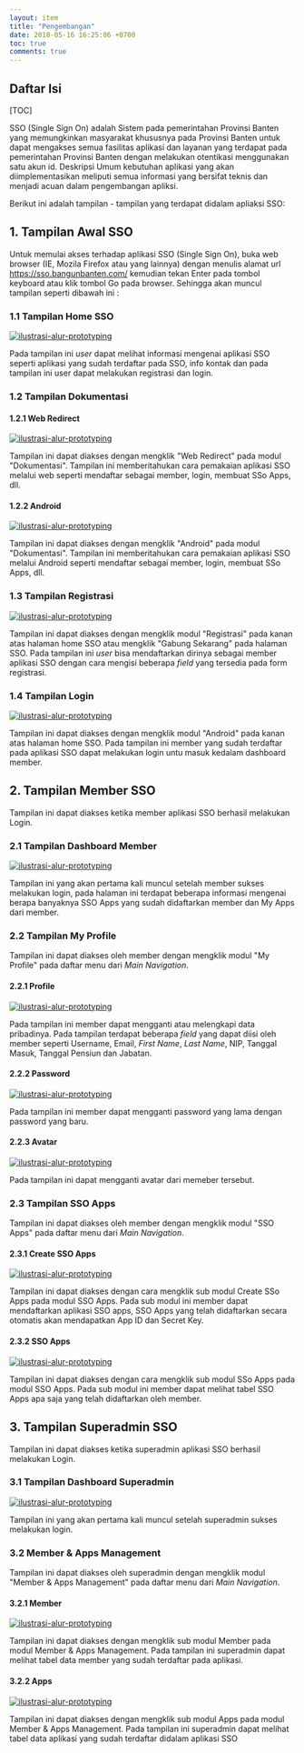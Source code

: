 ```yaml
---
layout: item
title: "Pengembangan"
date: 2018-05-16 16:25:06 +0700
toc: true
comments: true
---
```


## Daftar Isi

[TOC]

SSO (Single Sign On) adalah Sistem pada pemerintahan Provinsi Banten yang memungkinkan masyarakat khususnya pada Provinsi Banten untuk dapat mengakses semua fasilitas aplikasi dan layanan yang terdapat pada pemerintahan Provinsi Banten dengan melakukan otentikasi menggunakan satu akun id. Deskripsi Umum kebutuhan aplikasi yang akan diimplementasikan meliputi semua informasi yang bersifat teknis dan menjadi acuan dalam pengembangan apliksi.

Berikut ini adalah tampilan - tampilan yang terdapat didalam apliaksi SSO:

## 1. Tampilan Awal SSO

Untuk memulai akses terhadap aplikasi SSO (Single Sign On), buka web browser (IE, Mozila Firefox atau yang lainnya) dengan menulis alamat url https://sso.bangunbanten.com/ kemudian tekan Enter pada tombol keyboard atau klik tombol Go pada browser. Sehingga akan muncul tampilan seperti dibawah ini :

### 1.1 Tampilan Home SSO

[![ilustrasi-alur-prototyping](../images/sso/pengembangan/20180724_awal_home.png)](../images/sso/pengembangan/20180724_awal_home.png)

Pada tampilan ini *user* dapat melihat informasi mengenai aplikasi SSO seperti aplikasi yang sudah terdaftar pada SSO, info kontak dan pada tampilan ini user dapat melakukan registrasi dan login.

### 1.2 Tampilan Dokumentasi

#### 1.2.1 Web Redirect

[![ilustrasi-alur-prototyping](../images/sso/pengembangan/20180724_awal_dokumentasi_web-redirect.png)](../images/sso/pengembangan/20180724_awal_dokumentasi_web-redirect.png)

Tampilan ini dapat diakses dengan mengklik "Web Redirect" pada modul "Dokumentasi". Tampilan ini memberitahukan cara pemakaian aplikasi SSO melalui web seperti mendaftar sebagai member, login, membuat SSo Apps, dll.


#### 1.2.2 Android

[![ilustrasi-alur-prototyping](../images/sso/pengembangan/20180724_awal_dokumentasi_android.png)](../images/sso/pengembangan/20180724_awal_dokumentasi_android.png)

Tampilan ini dapat diakses dengan mengklik "Android" pada modul "Dokumentasi". Tampilan ini memberitahukan cara pemakaian aplikasi SSO melalui Android seperti mendaftar sebagai member, login, membuat SSo Apps, dll.

### 1.3 Tampilan Registrasi

[![ilustrasi-alur-prototyping](../images/sso/pengembangan/20180724_awal_registrasi.png)](../images/sso/pengembangan/20180724_awal_registrasi.png)

Tampilan ini dapat diakses dengan mengklik modul "Registrasi" pada kanan atas halaman home SSO atau mengklik "Gabung Sekarang" pada halaman SSO. Pada tampilan ini *user* bisa mendaftarkan dirinya sebagai member aplikasi SSO dengan cara mengisi beberapa *field* yang tersedia pada form registrasi.

### 1.4 Tampilan Login

[![ilustrasi-alur-prototyping](../images/sso/pengembangan/20180724_awal_login.png)](../images/sso/pengembangan/20180724_awal_login.png)

Tampilan ini dapat diakses dengan mengklik modul "Android" pada kanan atas halaman home SSO. Pada tampilan ini member yang sudah terdaftar pada aplikasi SSO dapat melakukan login untu masuk kedalam dashboard member.

## 2. Tampilan Member SSO

Tampilan ini dapat diakses ketika member aplikasi SSO berhasil melakukan Login.

### 2.1 Tampilan Dashboard Member

[![ilustrasi-alur-prototyping](../images/sso/pengembangan/20180724_member_dashboard.png)](../images/sso/pengembangan/20180724_member_dashboard.png)

Tampilan ini yang akan pertama kali muncul setelah member sukses melakukan login, pada halaman ini terdapat beberapa informasi mengenai berapa banyaknya SSO Apps yang sudah didaftarkan member dan My Apps dari member.

### 2.2 Tampilan My Profile

Tampilan ini dapat diakses oleh member dengan mengklik modul "My Profile" pada daftar menu dari *Main Navigation*.

#### 2.2.1 Profile

[![ilustrasi-alur-prototyping](../images/sso/pengembangan/20180724_member_my-profile_profile.png)](../images/sso/pengembangan/20180724_member_my-profile_profile.png)

Pada tampilan ini member dapat mengganti atau melengkapi data pribadinya. Pada tampilan terdapat beberapa *field* yang dapat diisi oleh member seperti Username, Email, *First Name*, *Last Name*, NIP, Tanggal Masuk, Tanggal Pensiun dan Jabatan.

#### 2.2.2 Password

[![ilustrasi-alur-prototyping](../images/sso/pengembangan/20180724_member_my-profile_password.png)](../images/sso/pengembangan/20180724_member_my-profile_password.png)

Pada tampilan ini member dapat mengganti password yang lama dengan password yang baru.

#### 2.2.3 Avatar

[![ilustrasi-alur-prototyping](../images/sso/pengembangan/20180724_member_my-profile_avatar.png)](../images/sso/pengembangan/20180724_member_my-profile_avatar.png)

Pada tampilan ini dapat mengganti avatar dari memeber tersebut.

### 2.3 Tampilan SSO Apps

Tampilan ini dapat diakses oleh member dengan mengklik modul "SSO Apps" pada daftar menu dari *Main Navigation*.

#### 2.3.1 Create SSO Apps

[![ilustrasi-alur-prototyping](../images/sso/pengembangan/20180724_member_sso-apps_create-sso-apps.png)](../images/sso/pengembangan/20180724_member_sso-apps_create-sso-apps.png)

Tampilan ini dapat diakses dengan cara mengklik sub modul Create SSo Apps pada modul SSO Apps. Pada sub modul ini member dapat mendaftarkan aplikasi SSO apps, SSO Apps yang telah didaftarkan secara otomatis akan mendapatkan App ID dan Secret Key.

#### 2.3.2 SSO Apps

[![ilustrasi-alur-prototyping](../images/sso/pengembangan/20180724_member_sso-apps_sso-apps.png)](../images/sso/pengembangan/20180724_member_sso-apps_sso-apps.png)

Tampilan ini dapat diakses dengan cara mengklik sub modul SSo Apps pada modul SSO Apps. Pada sub modul ini member dapat melihat tabel SSO Apps apa saja yang telah didaftarkan oleh member.

## 3. Tampilan Superadmin SSO

Tampilan ini dapat diakses ketika superadmin aplikasi SSO berhasil melakukan Login.

### 3.1 Tampilan Dashboard Superadmin

[![ilustrasi-alur-prototyping](../images/sso/pengembangan/20180724_superadmin_dashboard.png)](../images/sso/pengembangan/20180724_superadmin_dashboard.png)

Tampilan ini yang akan pertama kali muncul setelah superadmin sukses melakukan login.

### 3.2 Member & Apps Management

Tampilan ini dapat diakses oleh superadmin dengan mengklik modul "Member & Apps Management" pada daftar menu dari *Main Navigation*.

#### 3.2.1 Member

[![ilustrasi-alur-prototyping](../images/sso/pengembangan/20180724_superadmin_member.png)](../images/sso/pengembangan/20180724_superadmin_member.png)

Tampilan ini dapat diakses dengan mengklik sub modul Member pada modul Member & Apps Management. Pada tampilan ini superadmin dapat melihat tabel data member yang sudah terdaftar pada aplikasi.

#### 3.2.2 Apps

[![ilustrasi-alur-prototyping](../images/sso/pengembangan/20180724_superadmin_apps.png)](../images/sso/pengembangan/20180724_superadmin_apps.png)

Tampilan ini dapat diakses dengan mengklik sub modul Apps pada modul Member & Apps Management. Pada tampilan ini superadmin dapat melihat tabel data aplikasi yang sudah terdaftar didalam aplikasi SSO
